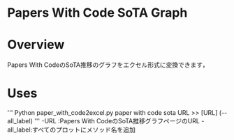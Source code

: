 # Papers With Code SoTA Graph

# Overview
Papers With CodeのSoTA推移のグラフをエクセル形式に変換できます，

# Uses
'''
Python paper_with_code2excel.py
paper with code sota URL >> [URL] (--all_label)
'''
   -URL :Papers With CodeのSoTA推移グラフページのURL
   -all_label:すべてのプロットにメソッド名を追加
